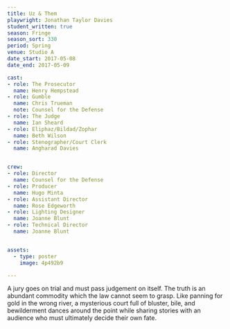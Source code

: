 ```yaml
---
title: Uz & Them 
playwright: Jonathan Taylor Davies
student_written: true
season: Fringe
season_sort: 330
period: Spring
venue: Studio A
date_start: 2017-05-08
date_end: 2017-05-09

cast:
- role: The Prosecutor
  name: Henry Hempstead
- role: Gumble
  name: Chris Trueman
  note: Counsel for the Defense
- role: The Judge
  name: Ian Sheard
- role: Eliphaz/Bildad/Zophar
  name: Beth Wilson
- role: Stenographer/Court Clerk
  name: Angharad Davies


crew:
- role: Director
  name: Counsel for the Defense
- role: Producer
  name: Hugo Minta
- role: Assistant Director
  name: Rose Edgeworth
- role: Lighting Designer
  name: Joanne Blunt
- role: Technical Director
  name: Joanne Blunt


assets:
  - type: poster
    image: 4p492b9

---
```


A jury goes on trial and must pass judgement on itself. The truth is an abundant commodity which the law cannot seem to grasp. Like panning for gold in the wrong river, a mysterious court full of bluster, bile, and bewilderment dances around the point while sharing stories with an audience who must ultimately decide their own fate.
